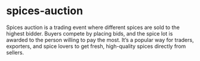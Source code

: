 # spices-auction
Spices auction is a trading event where different spices are sold to the highest bidder. Buyers compete by placing bids, and the spice lot is awarded to the person willing to pay the most. It’s a popular way for traders, exporters, and spice lovers to get fresh, high-quality spices directly from sellers.
